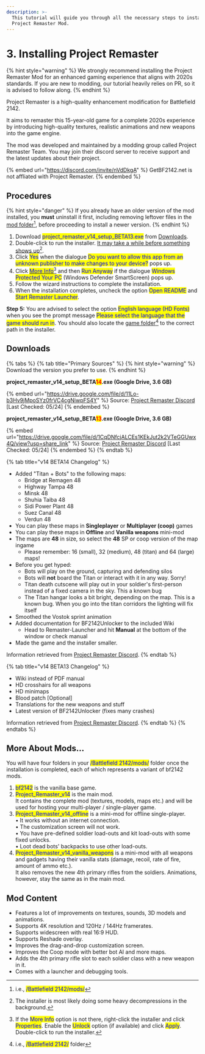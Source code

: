 ```yaml
---
description: >-
  This tutorial will guide you through all the necessary steps to install the
  Project Remaster Mod.
---
```


# 3. Installing ​Project Remaster

{% hint style="warning" %}
We strongly recommend installing the Project Remaster Mod for an enhanced gaming experience that aligns with 2020s standards. If you are new to modding, our tutorial heavily relies on PR, so it is advised to follow along.
{% endhint %}

Project Remaster is a high-quality enhancement modification for Battlefield 2142.

It aims to remaster this 15-year-old game for a complete 2020s experience by introducing high-quality textures, realistic animations and new weapons into the game engine.&#x20;

The mod was developed and maintained by a modding group called Project Remaster Team. You may join their discord server to receive support and the latest updates about their project.

{% embed url="https://discord.com/invite/nVdDkgA" %}
GetBF2142.net is not affliated with Project Remaster.
{% endembed %}

## Procedures

{% hint style="danger" %}
If you already have an older version of the mod installed, you **must** uninstall it first, including removing leftover files in the [mod folder](#user-content-fn-1)[^1], before proceeding to install a newer version.
{% endhint %}

1. Download <mark style="color:blue;">project\_remaster\_v14\_setup\_BETA13.exe</mark> from [Downloads](3.-installing-project-remaster.md#downloads).
2. Double-click to run the installer. [It may take a while before something shows up](#user-content-fn-2)[^2].
3. Click <mark style="color:blue;">Yes</mark> when the dialogue <mark style="color:blue;">Do you want to allow this app from an unknown publisher to make changes to your device?</mark> pops up.
4. ​Click [<mark style="color:blue;">More Info</mark>](#user-content-fn-3)[^3] and then <mark style="color:blue;">Run Anyway</mark> if the dialogue <mark style="color:blue;">Windows Protected Your PC</mark> (Windows Defender SmartScreen) pops up.
5. Follow the wizard instructions to complete the installation.​
6. When the installation completes, uncheck the option <mark style="color:blue;">Open README</mark> and <mark style="color:blue;">Start Remaster Launcher</mark>.

**Step 5:** You are advised to select the option <mark style="color:blue;">English language (HD Fonts)</mark>**​** when you see the prompt message <mark style="color:blue;">Please select the language that the game should run in</mark>. You should also locate the [game folder](#user-content-fn-4)[^4] to the correct path in the installer.

## Downloads

{% tabs %}
{% tab title="Primary Sources" %}
{% hint style="warning" %}
Download the version you prefer to use.
{% endhint %}

**project\_remaster\_v14\_setup\_BETA**<mark style="color:red;">**14**</mark>**.exe (Google Drive, 3.6 GB)**

{% embed url="https://drive.google.com/file/d/11Lo-b3Hv9jMpoSYz0frVC4cgNiwpFS4Y" %}
Source: [Project Remaster Discord](https://discord.gg/nVdDkgA) \[Last Checked: 05/24]
{% endembed %}

**project\_remaster\_v14\_setup\_BETA**<mark style="color:red;">**13**</mark>**.exe (Google Drive, 3.6 GB)**

{% embed url="https://drive.google.com/file/d/1CqDNfcjALCEs1KEkJut2k2VTeGGUwx4Q/view?usp=share_link" %}
Source: [Project Remaster Discord](https://discord.gg/nVdDkgA) \[Last Checked: 05/24]
{% endembed %}
{% endtab %}

{% tab title="v14 BETA14 Changelog" %}
* Added "Titan + Bots" to the following maps:
  * Bridge at Remagen 48
  * Highway Tampa 48
  * Minsk 48
  * Shuhia Taiba 48
  * Sidi Power Plant 48
  * Suez Canal 48
  * Verdun 48
* You can play these maps in **Singleplayer** or **Multiplayer (coop)** games
* You can play these maps in **Offline** and **Vanilla weapons** mini-mod
* The maps are **48** in size, so select the **48** SP or coop version of the map ingame
  * Please remember: 16 (small), 32 (medium), 48 (titan) and 64 (large) maps!
* Before you get hyped:
  * Bots will play on the ground, capturing and defending silos
  * Bots will **not** board the Titan or interact with it in any way. Sorry!
  * Titan death cutscene will play out in your soldier's first-person instead of a fixed camera in the sky. This a known bug
  * The Titan hangar looks a bit bright, depending on the map. This is a known bug. When you go into the titan corridors the lighting will fix itself
* Smoothed the Vostok sprint animation
* Added documentation for BF2142Unlocker to the included Wiki
  * Head to Remaster-Launcher and hit **Manual** at the bottom of the window or check ⁠manual
* Made the game and the installer smaller.

Information retrieved from [Project Remaster Discord](https://discord.com/invite/nVdDkgA).
{% endtab %}

{% tab title="v14 BETA13 Changelog" %}
* Wiki instead of PDF manual
* HD crosshairs for all weapons&#x20;
* HD minimaps&#x20;
* Blood patch \[Optional]&#x20;
* Translations for the new weapons and stuff
* Latest version of BF2142Unlocker (fixes many crashes)&#x20;

Information retrieved from [Project Remaster Discord](https://discord.com/invite/nVdDkgA).
{% endtab %}
{% endtabs %}

## More About Mods...

You will have four folders in your <mark style="color:blue;">/Battlefield 2142/mods/</mark> folder once the installation is completed, each of which represents a variant of bf2142 mods.

1. <mark style="color:blue;">bf2142</mark> is the vanilla base game.
2. <mark style="color:blue;">Project\_Remaster\_v14</mark> is the main mod.\
   It contains the complete mod (textures, models, maps etc.) and will be used for hosting your multi-player / single-player game.
3. <mark style="color:blue;">Project\_Remaster\_v14\_offline</mark> is a mini-mod for offline single-player.\
   • It works without an internet connection.\
   • The customization screen will not work.\
   • You have pre-defined soldier load-outs and kit load-outs with some fixed unlocks.\
   • Loot dead bots' backpacks to use other load-outs.
4. <mark style="color:blue;">Project\_Remaster\_v14\_vanilla\_weapons</mark> is a mini-mod with all weapons and gadgets having their vanilla stats (damage, recoil, rate of fire, amount of ammo etc.).\
   It also removes the new 4th primary rifles from the soldiers. Animations, however, stay the same as in the main mod.

## Mod Content

* Features a lot of improvements on textures, sounds, 3D models and animations.
* Supports 4K resolution and 120Hz / 144Hz framerates.
* Supports widescreen with real 16:9 HUD.
* Supports Reshade overlay.
* Improves the drag-and-drop customization screen.
* Improves the Coop mode with better bot AI and more maps.
* Adds the 4th primary rifle slot to each soldier class with a new weapon in it.
* Comes with a launcher and debugging tools.

[^1]: i.e., <mark style="color:blue;">/Battlefield 2142/mods/</mark>

[^2]: The installer is most likely doing some heavy decompressions in the background.

[^3]: If the <mark style="color:blue;">More Info</mark> option is not there, right-click the installer and click <mark style="color:blue;">Properties</mark>. Enable the <mark style="color:blue;">Unlock</mark> option (if available) and click <mark style="color:blue;">Apply</mark>. Double-click to run the installer.

[^4]: i.e., <mark style="color:blue;">/Battlefield 2142/</mark> folder
